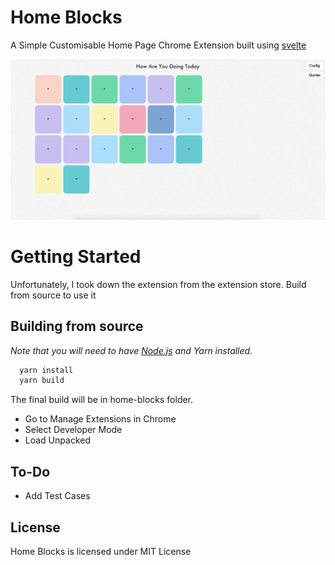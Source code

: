 # Home Blocks

A Simple Customisable Home Page Chrome Extension built using [svelte](https://svelte.technology/)

![alt text](./demo.png)

# Getting Started

Unfortunately, I took down the extension from the extension store. Build from source to use it

## Building from source

*Note that you will need to have [Node.js](https://nodejs.org) and Yarn installed.*

```bash
  yarn install
  yarn build
```

The final build will be in home-blocks folder.
* Go to Manage Extensions in Chrome
* Select Developer Mode
* Load Unpacked

## To-Do
* Add Test Cases

## License

Home Blocks is licensed under MIT License
